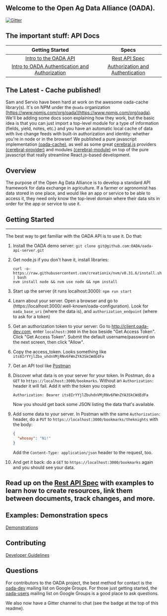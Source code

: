 ## Welcome to the **Open Ag Data Alliance** (OADA).

[![Gitter](https://badges.gitter.im/Join%20Chat.svg)](https://gitter.im/OADA/oada-docs?utm_source=badge&utm_medium=badge&utm_campaign=pr-badge)

## The important stuff: API Docs


|   Getting Started       |       Specs                 |
|:-----------------------:|:---------------------------:|
| [Intro to the OADA API](https://cdn.rawgit.com/OADA/oada-docs/master/intro/OADA_API_Intro_Irrigation.html) | [Rest API Spec](rest-specs/README.md)
| [Intro to OADA Authentication and Authorization](getting_started/auth/README.md) | [Authorization and Authentication](rest-specs/Authentication_and_Authorization.md) |

## The Latest - Cache published!
Sam and Servio have been hard at work on the awesome oada-cache library(s).  It's on NPM under the `@oada` organization [https://www.npmjs.com/org/oada](https://www.npmjs.com/org/oada).  We'll be adding some docs soon explaining how they work, but the basic idea is that you can just import a top-level module for a type of information (fields, yield, notes, etc.) and you have an automatic local cache of data with live change feeds with built-in authorization and identity: whether you're in node or in the browser!  We published a pure javascript implementation [(oada-cache)](https://github.com/oada/oada-cache), as well as some great [cerebral.js](https://cerebraljs.com/) providers [(cerebral-provider)](https://github.com/OADA/cerebral-provider) and modules [(cerebral-module)](https://github.com/OADA/cerebral-module) on top of the pure javascript that really streamline React.js-based development.

## Overview
The purpose of the Open Ag Data Alliance is to develop a standard API framework for 
data exchange in agriculture.  If a farmer or agronomist has data stored in one place,
and would like an app or service to be able to access it, they need only know the
top-level domain where their data sits in order for the app or service to use it.

## Getting Started
--------------------------------------
The best way to get familiar with the OADA API is to use it.  Do that:

1. Install the OADA demo server:
   ```git clone git@github.com:OADA/oada-api-server.git```

2. Get node.js if you don't have it, install libraries:
   ```
   curl -o- https://raw.githubusercontent.com/creationix/nvm/v0.31.6/install.sh | bash
   nvm install node && nvm use node && npm install
   ```

3. Start up the server (it runs localhost:3000):
   ```npm run start```

4. Learn about your server.  Open a browser and go to 
   (https://localhost:3000/.well-known/oada-configuration).
   Look for `oada_base_uri` (where the data is), and 
   `authorization_endpoint` (where to ask for a token)

5. Get an authorization token to your server:
   Go to http://client.oada-dev.com, enter `localhost:3000` in the box beside 
   "Get Access Token".  Click "Get Access Token".  Submit the default 
   username/password on the next screen, then click "Allow".

6. Copy the access_token.  Looks something like `its8IrYYjlZba_uhdnVMjRNv6FWnZYA3SkCWdEdFa`

7. Get an API tool like [Postman](https://www.getpostman.com/)

8. Discover what data is on your server for your token.  In Postman,
   do a `GET` to `https://localhost:3000/bookmarks`.  Without an `Authorization:` header
   it will fail.  Add it with the token you copied: 
   ```
   Authorization: Bearer its8IrYYjlZbuhdnVMjRNv6FWnZYA3SkCWdEdFa
   ```  
   Now you should get back some JSON listing the data that's available.

9. Add some data to your server.  In Postman with  the same `Authorization:` header, 
   do a `PUT` to `https://localhost:3000/bookmarks/theknights` with the body:
   ```json
   {
     "whosay": "Ni!"
   }
   ```
   Add the `Content-Type: application/json` header to the request, too.

10. And get it back: do a `GET` to `https://localhost:3000/bookmarks` again
    and you should see your data.

Read up on the [Rest API Spec](rest-specs/README.md) with examples to learn how to
create resources, link them between documents, track changes, and more.
--------------------------------------------------

## Examples: Demonstration specs
[Demonstrations](demo-specs/README.md)

## Contributing
[Developer Guidelines](contributing/Developer-Guidelines.md)


## Questions
For contributors to the OADA project, the best method for contact is the
[oada-dev][oada-dev] mailing list on Google Groups.  For those just getting
started, the [oada-users][oada-users] mailing list on Google Groups is a good
place to ask questions.

We also now have a Gitter channel to chat (see the badge at the top of this readme).

[oada-dev]: https://groups.google.com/forum/#!forum/oada-dev
[oada-users]: https://groups.google.com/forum/#!forum/oada-users
[slides]: http://openag.io/OADA_Overview.pdf
[api-slides]: http://openag.io/OADA_API_Overview.pdf
